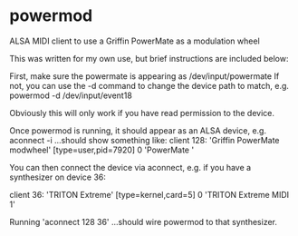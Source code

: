 # powermod
ALSA MIDI client to use a Griffin PowerMate as a modulation wheel


This was written for my own use, but brief instructions are included
below:


First, make sure the powermate is appearing as /dev/input/powermate
If not, you can use the -d command to change the device path to match,
e.g.
    powermod -d /dev/input/event18

Obviously this will only work if you have read permission to the device.

Once powermod is running, it should appear as an ALSA device,
e.g.
   aconnect -i
...should show something like:
client 128: 'Griffin PowerMate modwheel' [type=user,pid=7920]
    0 'PowerMate       '

You can then connect the device via aconnect, e.g. if you have a synthesizer
on device 36:

client 36: 'TRITON Extreme' [type=kernel,card=5]
    0 'TRITON Extreme MIDI 1'

Running 'aconnect 128 36'
...should wire powermod to that synthesizer.

